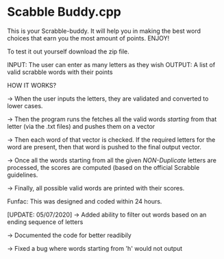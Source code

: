 # Scabble Buddy.cpp
This is your Scrabble-buddy. It will help you in making the best word choices that earn you the most amount of points. ENJOY!

To test it out yourself download the zip file.

INPUT: The user can enter as many letters as they wish
OUTPUT: A list of valid scrabble words with their points

HOW IT WORKS?

-> When the user inputs the letters, they are validated and converted to lower cases.

-> Then the program runs the fetches all the valid words *starting* from that letter (via the .txt files) and pushes them on a vector

-> Then each word of that vector is checked. If the required letters for the word are present, then that word is pushed to the final
   output vector.

-> Once all the words starting from all the given *NON-Duplicate* letters are processed, the scores are computed (based on
   the official Scrabble guidelines.

-> Finally, all possible valid words are printed with their scores.

Funfac: This was designed and coded within 24 hours.

[UPDATE: 05/07/2020]
-> Added ability to filter out words based on an ending sequence of letters

-> Documented the code for better readibily

-> Fixed a bug where words starting from 'h' would not output
